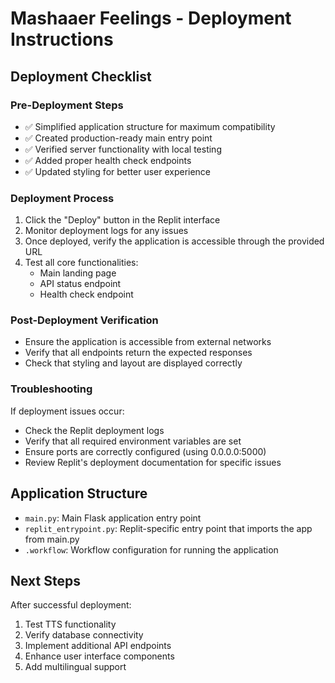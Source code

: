 # Mashaaer Feelings - Deployment Instructions

## Deployment Checklist

### Pre-Deployment Steps
- ✅ Simplified application structure for maximum compatibility
- ✅ Created production-ready main entry point
- ✅ Verified server functionality with local testing
- ✅ Added proper health check endpoints
- ✅ Updated styling for better user experience

### Deployment Process
1. Click the "Deploy" button in the Replit interface
2. Monitor deployment logs for any issues
3. Once deployed, verify the application is accessible through the provided URL
4. Test all core functionalities:
   - Main landing page
   - API status endpoint
   - Health check endpoint

### Post-Deployment Verification
- Ensure the application is accessible from external networks
- Verify that all endpoints return the expected responses
- Check that styling and layout are displayed correctly

### Troubleshooting
If deployment issues occur:
- Check the Replit deployment logs
- Verify that all required environment variables are set
- Ensure ports are correctly configured (using 0.0.0.0:5000)
- Review Replit's deployment documentation for specific issues

## Application Structure
- `main.py`: Main Flask application entry point
- `replit_entrypoint.py`: Replit-specific entry point that imports the app from main.py
- `.workflow`: Workflow configuration for running the application

## Next Steps
After successful deployment:
1. Test TTS functionality
2. Verify database connectivity
3. Implement additional API endpoints
4. Enhance user interface components
5. Add multilingual support
